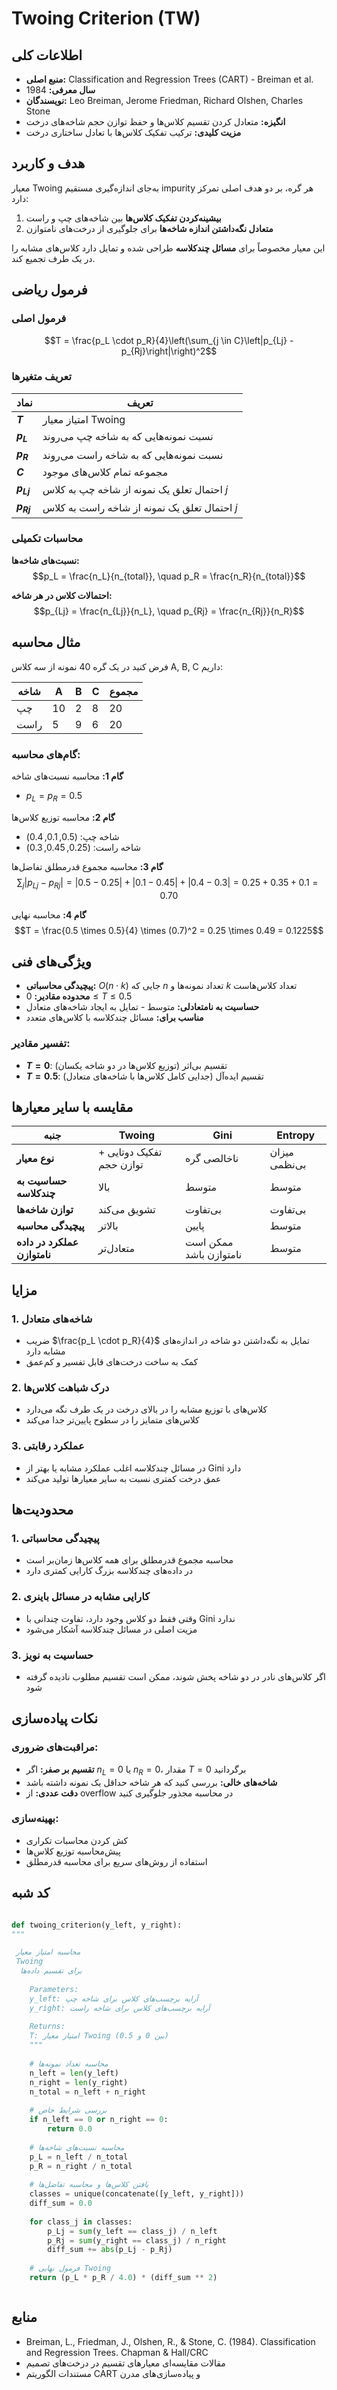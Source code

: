 ﻿# Twoing Criterion (TW)

## اطلاعات کلی
- **منبع اصلی:** Classification and Regression Trees (CART) - Breiman et al.
- **سال معرفی:** 1984
- **نویسندگان:** Leo Breiman, Jerome Friedman, Richard Olshen, Charles Stone
- **انگیزه:** متعادل کردن تقسیم کلاس‌ها و حفظ توازن حجم شاخه‌های درخت
- **مزیت کلیدی:** ترکیب تفکیک کلاس‌ها با تعادل ساختاری درخت

## هدف و کاربرد

معیار Twoing به‌جای اندازه‌گیری مستقیم impurity هر گره، بر دو هدف اصلی تمرکز دارد:

1. **بیشینه‌کردن تفکیک کلاس‌ها** بین شاخه‌های چپ و راست
2. **متعادل نگه‌داشتن اندازه شاخه‌ها** برای جلوگیری از درخت‌های نامتوازن

این معیار مخصوصاً برای **مسائل چندکلاسه** طراحی شده و تمایل دارد کلاس‌های مشابه را در یک طرف تجمیع کند.

## فرمول ریاضی

### فرمول اصلی
$$T = \frac{p_L \cdot p_R}{4}\left(\sum_{j \in C}\left|p_{Lj} - p_{Rj}\right|\right)^2$$

### تعریف متغیرها

| نماد | تعریف |
|------|--------|
| **$T$** | امتیاز معیار Twoing |
| **$p_L$** | نسبت نمونه‌هایی که به شاخه چپ می‌روند |
| **$p_R$** | نسبت نمونه‌هایی که به شاخه راست می‌روند |
| **$C$** | مجموعه تمام کلاس‌های موجود |
| **$p_{Lj}$** | احتمال تعلق یک نمونه از شاخه چپ به کلاس $j$ |
| **$p_{Rj}$** | احتمال تعلق یک نمونه از شاخه راست به کلاس $j$ |

### محاسبات تکمیلی

**نسبت‌های شاخه‌ها:**
$$p_L = \frac{n_L}{n_{total}}, \quad p_R = \frac{n_R}{n_{total}}$$

**احتمالات کلاس در هر شاخه:**
$$p_{Lj} = \frac{n_{Lj}}{n_L}, \quad p_{Rj} = \frac{n_{Rj}}{n_R}$$

## مثال محاسبه

فرض کنید در یک گره 40 نمونه از سه کلاس A, B, C داریم:

| شاخه | A | B | C | مجموع |
|------|---|---|---|-------|
| چپ  | 10| 2 | 8 | 20    |
| راست| 5 | 9 | 6 | 20    |

### گام‌های محاسبه:

**گام 1:** محاسبه نسبت‌های شاخه
- $p_L = p_R = 0.5$

**گام 2:** محاسبه توزیع کلاس‌ها
- شاخه چپ: $(0.5, 0.1, 0.4)$
- شاخه راست: $(0.25, 0.45, 0.3)$

**گام 3:** محاسبه مجموع قدرمطلق تفاضل‌ها
$$\sum_{j}|p_{Lj}-p_{Rj}| = |0.5-0.25| + |0.1-0.45| + |0.4-0.3| = 0.25 + 0.35 + 0.1 = 0.70$$

**گام 4:** محاسبه نهایی
$$T = \frac{0.5 \times 0.5}{4} \times (0.7)^2 = 0.25 \times 0.49 = 0.1225$$

## ویژگی‌های فنی

- **پیچیدگی محاسباتی:** $O(n \cdot k)$ جایی که $n$ تعداد نمونه‌ها و $k$ تعداد کلاس‌هاست
- **محدوده مقادیر:** $0 \leq T \leq 0.5$
- **حساسیت به نامتعادلی:** متوسط - تمایل به ایجاد شاخه‌های متعادل
- **مناسب برای:** مسائل چندکلاسه با کلاس‌های متعدد

### تفسیر مقادیر:
- **$T = 0$**: تقسیم بی‌اثر (توزیع کلاس‌ها در دو شاخه یکسان)
- **$T = 0.5$**: تقسیم ایده‌آل (جدایی کامل کلاس‌ها با شاخه‌های متعادل)

## مقایسه با سایر معیارها

| جنبه | Twoing | Gini | Entropy |
|------|--------|------|---------|
| **نوع معیار** | تفکیک دوتایی + توازن حجم | ناخالصی گره | میزان بی‌نظمی |
| **حساسیت به چندکلاسه** | بالا | متوسط | متوسط |
| **توازن شاخه‌ها** | تشویق می‌کند | بی‌تفاوت | بی‌تفاوت |
| **پیچیدگی محاسبه** | بالاتر | پایین | متوسط |
| **عملکرد در داده نامتوازن** | متعادل‌تر | ممکن است نامتوازن باشد | متوسط |

## مزایا

### 1. شاخه‌های متعادل
- ضریب $\frac{p_L \cdot p_R}{4}$ تمایل به نگه‌داشتن دو شاخه در اندازه‌های مشابه دارد
- کمک به ساخت درخت‌های قابل تفسیر و کم‌عمق

### 2. درک شباهت کلاس‌ها
- کلاس‌های با توزیع مشابه را در بالای درخت در یک طرف نگه می‌دارد
- کلاس‌های متمایز را در سطوح پایین‌تر جدا می‌کند

### 3. عملکرد رقابتی
- در مسائل چندکلاسه اغلب عملکرد مشابه یا بهتر از Gini دارد
- عمق درخت کمتری نسبت به سایر معیارها تولید می‌کند

## محدودیت‌ها

### 1. پیچیدگی محاسباتی
- محاسبه مجموع قدرمطلق برای همه کلاس‌ها زمان‌بر است
- در داده‌های چندکلاسه بزرگ کارایی کمتری دارد

### 2. کارایی مشابه در مسائل باینری
- وقتی فقط دو کلاس وجود دارد، تفاوت چندانی با Gini ندارد
- مزیت اصلی در مسائل چندکلاسه آشکار می‌شود

### 3. حساسیت به نویز
- اگر کلاس‌های نادر در دو شاخه پخش شوند، ممکن است تقسیم مطلوب نادیده گرفته شود

## نکات پیاده‌سازی

### مراقبت‌های ضروری:
- **تقسیم بر صفر:** اگر $n_L = 0$ یا $n_R = 0$، مقدار $T = 0$ برگردانید
- **شاخه‌های خالی:** بررسی کنید که هر شاخه حداقل یک نمونه داشته باشد
- **دقت عددی:** از overflow در محاسبه مجذور جلوگیری کنید

### بهینه‌سازی:
- کش کردن محاسبات تکراری
- پیش‌محاسبه توزیع کلاس‌ها
- استفاده از روش‌های سریع برای محاسبه قدرمطلق

## کد شبه

```python

def twoing_criterion(y_left, y_right):
"""

 محاسبه امتیاز معیار
 Twoing
  برای تقسیم داده‌ها
    
    Parameters:
    y_left: آرایه برچسب‌های کلاس برای شاخه چپ
    y_right: آرایه برچسب‌های کلاس برای شاخه راست
    
    Returns:
    T: امتیاز معیار Twoing (بین 0 و 0.5)
    """
    
    # محاسبه تعداد نمونه‌ها
    n_left = len(y_left)
    n_right = len(y_right)
    n_total = n_left + n_right
    
    # بررسی شرایط خاص
    if n_left == 0 or n_right == 0:
        return 0.0
    
    # محاسبه نسبت‌های شاخه‌ها
    p_L = n_left / n_total
    p_R = n_right / n_total
    
    # یافتن کلاس‌ها و محاسبه تفاضل‌ها
    classes = unique(concatenate([y_left, y_right]))
    diff_sum = 0.0
    
    for class_j in classes:
        p_Lj = sum(y_left == class_j) / n_left
        p_Rj = sum(y_right == class_j) / n_right
        diff_sum += abs(p_Lj - p_Rj)
    
    # فرمول نهایی Twoing
    return (p_L * p_R / 4.0) * (diff_sum ** 2)



```
## منابع
- Breiman, L., Friedman, J., Olshen, R., & Stone, C. (1984). Classification and Regression Trees. Chapman & Hall/CRC
- مقالات مقایسه‌ای معیارهای تقسیم در درخت‌های تصمیم
- مستندات الگوریتم CART و پیاده‌سازی‌های مدرن
